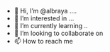- 👋 Hi, I’m @albraya ....
- 👀 I’m interested in ...
- 🌱 I’m currently learning ..
- 💞️ I’m looking to collaborate on 
- 📫 How to reach me 

<!---
albraya/albraya is a ✨ special ✨ repository because its `README.md` (this file) appears on your GitHub profile.
You can click the Preview link to take a look at your changes.
--->
